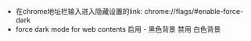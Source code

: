 
- 在chrome地址栏输入进入隐藏设置的link: chrome://flags/#enable-force-dark
- force dark mode for web contents 启用 - 黑色背景 禁用 白色背景